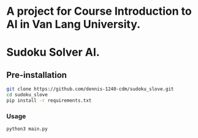 # A project for Course Introduction to AI in Van Lang University. 
# Sudoku Solver AI.
## Pre-installation
```bash
git clone https://github.com/dennis-1240-cdm/sudoku_slove.git
cd sudoku_slove
pip install -r requirements.txt
```
### Usage
```bash
python3 main.py
```
